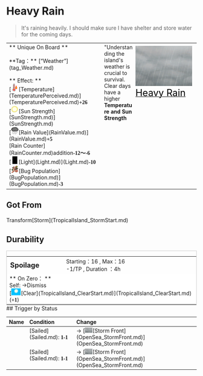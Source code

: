 # Heavy Rain  
> It's raining heavily. I should make sure I have shelter and store water for the coming days.  
  
<table class="table table-bordered" data-toggle="table"  data-show-header="false"><thead style="display:none"><tr ><th  style="width:50%;text-align:left;vertical-align:top;"  >title</th><th  style="width:50%;text-align:left;vertical-align:top;"  ></th></tr></thead><tr ><td  style="width:50%;text-align:left;vertical-align:top;"  >** Unique On Board **<br><br>**Tag：**	[“Weather”](tag_Weather.md)<br><br>** Effect: **<br>[<div style="width:20px;display:inline-block;text-align:center"><img decoding="async" src="../wiki/Sprite/Hot.png" href="a.md" style="max-width:20px;max-height:20px;"></div>[Temperature](TemperaturePerceived.md)](TemperaturePerceived.md)<span style="font-family:ui-monospace"><b>+26</b></span><br>[<div style="width:20px;display:inline-block;text-align:center"><img decoding="async" src="../wiki/Sprite/SunIcon.png" href="a.md" style="max-width:20px;max-height:20px;"></div>[Sun Strength](SunStrength.md)](SunStrength.md)<br>[<div style="width:20px;display:inline-block;text-align:center"><img decoding="async" src="../wiki/Sprite/RainLight.png" href="a.md" style="max-width:20px;max-height:20px;"></div>[Rain Value](RainValue.md)](RainValue.md)<span style="font-family:ui-monospace"><b>+5</b></span><br>[Rain Counter](RainCounter.md)addition<span style="font-family:ui-monospace"><b>-12～-6</b></span><br>[<div style="width:20px;display:inline-block;text-align:center"><img decoding="async" src="../wiki/Sprite/Darkness.png" href="a.md" style="max-width:20px;max-height:20px;"></div>[Light](Light.md)](Light.md)<span style="font-family:ui-monospace"><b>-10</b></span><br>[<div style="width:20px;display:inline-block;text-align:center"><img decoding="async" src="../wiki/Sprite/Bugs.png" href="a.md" style="max-width:20px;max-height:20px;"></div>[Bug Population](BugPopulation.md)](BugPopulation.md)<span style="font-family:ui-monospace"><b>-3</b></span></td><td  style="width:50%;text-align:left;vertical-align:top;"  ><div style="float:right; margin:5px"><div class="gamecard" style="width:150px; height:225px;"><a href="TropicalIsland_HeavyRainStart.md" style="color:black"><img decoding="async" src="../wiki/Sprite/WeatherHeavyRain_0.png" class="cardimage" style="max-width:150px;max-height:225px;"><span style="font-size: 25px;">Heavy Rain</span></a></div></div>"Understanding the island's weather is crucial to survival.<br>Clear days have a higher <b>Temperature and Sun Strength</b></td></tr></tbody></table>  
  
## Got From  
<div style="display:inline-block"><div class="gamedatalist" style="text-align:left;min-width:200px;min-height:0px;"><div style="display:inline-block"><div style="display:inline-block;vertical-align:middle;">Transform</div><div style="display:inline-block;vertical-align:middle;">[Storm](TropicalIsland_StormStart.md)</div></div></div></div>  
  
## Durability   
<div  style="border:1px solid #CCC;"><table style="margin-bottom:0px;"><tr><td style="width:30%;text-align:left; background-color:#FEFEFE;font-size:1.3em;font-weight:bold;">Spoilage</td><td style="font-size:1em;background-color:#FEFEFE">Starting：16 , Max：16<br>-1/TP , Duration ：<font data-toggle="tooltip" data-placement="top" title="16TP">4h</font></td></tr><tr style="background-color:#FFFFFF"><td colspan=2>** On Zero： **<br>Self: →Dismiss<br>[<div style="width:25px;display:inline-block;text-align:center"><img decoding="async" src="../wiki/Sprite/WeatherClear_0.png" href="a.md" style="max-width:25px;max-height:25px;"></div>[Clear](TropicalIsland_ClearStart.md)](TropicalIsland_ClearStart.md)(<span style="font-family:ui-monospace"><b>+1</b></span>)</td></tr></table></div>  
## Trigger by Status  
<table class="table table-bordered" data-toggle="table"  ><thead style=""><tr ><th  style="text-align:left;vertical-align:top;"  data-sortable="true"  >Name</th><th  style="text-align:left;vertical-align:top;"  >Condition</th><th  style="text-align:left;vertical-align:top;"  >Change</th></tr></thead><tr ><td  style="text-align:left;vertical-align:top;"  ></td><td  style="text-align:left;vertical-align:top;"  >[Sailed](Sailed.md): <span style="font-family:ui-monospace"><b>1-1</b></span></td><td  style="text-align:left;vertical-align:top;"  >→ [<div style="width:20px;display:inline-block;text-align:center"><img decoding="async" src="../wiki/Sprite/WeatherHeavyRain_0.png" href="a.md" style="max-width:20px;max-height:20px;"></div>[Storm Front](OpenSea_StormFront.md)](OpenSea_StormFront.md)</td></tr><tr ><td  style="text-align:left;vertical-align:top;"  ></td><td  style="text-align:left;vertical-align:top;"  >[Sailed](Sailed.md): <span style="font-family:ui-monospace"><b>1-1</b></span></td><td  style="text-align:left;vertical-align:top;"  >→ [<div style="width:20px;display:inline-block;text-align:center"><img decoding="async" src="../wiki/Sprite/WeatherHeavyRain_0.png" href="a.md" style="max-width:20px;max-height:20px;"></div>[Storm Front](OpenSea_StormFront.md)](OpenSea_StormFront.md)</td></tr></tbody></table>  
  


<script>document.title="Heavy Rain - Card Survival Wiki";</script>